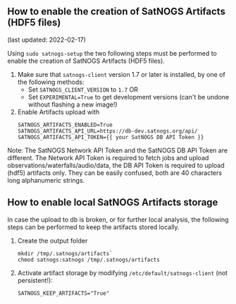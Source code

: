 ## How to enable the creation of SatNOGS Artifacts (HDF5 files)

(last updated: 2022-02-17)

Using `sudo satnogs-setup` the two following steps must be performed to enable the creation of
SatNOGS Artifacts (HDF5 files).

1. Make sure that `satnogs-client` version 1.7 or later is installed, by one of the following methods:
   - Set `SATNOGS_CLIENT_VERSION` to `1.7` OR
   - Set `EXPERIMENTAL=True` to get development versions (can't be undone without flashing a new image!)
2. Enable Artifacts upload with
   ```
   SATNOGS_ARTIFACTS_ENABLED=True
   SATNOGS_ARTIFACTS_API_URL=https://db-dev.satnogs.org/api/
   SATNOGS_ARTIFACTS_API_TOKEN={{ your SatNOGS DB API Token }}
   ```

Note:
The SatNOGS Network API Token and the SatNOGS DB API Token are different.
The Network API Token is required to fetch jobs and upload observations/waterfalls/audio/data,
the DB API Token is required to upload (hdf5) artifacts only. They can be easily confused,
both are 40 characters long alphanumeric strings.


## How to enable local SatNOGS Artifacts storage

In case the upload to db is broken, or for further local analysis, the following steps can
be performed to keep the artifacts stored locally.

1. Create the output folder
   ```
   mkdir /tmp/.satnogs/artifacts`
   chmod satnogs:satnogs /tmp/.satnogs/artifacts
   ```
2. Activate artifact storage by modifying `/etc/default/satnogs-client` (not persistent!):
   ```
   SATNOGS_KEEP_ARTIFACTS="True"
   ```
